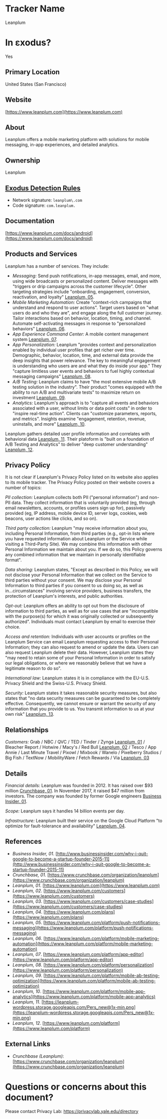 # Tracker Name
Leanplum

# In εxodus?
Yes

## Primary Location
United States (San Francisco)

## Website
[https://www.leanplum.com](https://www.leanplum.com)

## About
Leanplum offers a mobile marketing platform with solutions for mobile messaging, in-app experiences, and detailed analytics.

## Ownership
Leanplum

## [Exodus Detection Rules](https://exodus-privacy.eu.org)
*   Network signature: `leanplum\.com`
*   Code signature: `com.leanplum.`

## Documentation
[https://www.leanplum.com/docs/android](https://www.leanplum.com/docs/android)

## Products and Services
Leanplum has a number of services. They include:

* _Messaging:_ Send push notifications, in-app messages, email, and more, using wide broadcasts or personalized content. Deliver messages with "triggers or drip campaigns across the customer lifecycle". Other targeting strategies include "onboarding, engagement, conversion, reactivation, and loyalty" [Leanplum, 05](https://www.leanplum.com/platform/push-notifications-messaging).
* _Mobile Marketing Automation:_ Create "context-rich campaigns that understand and respond to user actions". Target users based on "what users do and who they are", and engage along the full customer journey. Tailor interactions based on behavior, location, timing, and channel. Automate self-activating messages in response to "personalized behaviors" [Leanplum, 06](https://www.leanplum.com/platform/mobile-marketing-automation).
* _App Experience Command Center:_ A mobile content management system [Leanplum, 07](https://www.leanplum.com/platform/app-editor).
* _App Personalization:_ Leanplum "provides context and personalization enabled by individual user profiles that get richer over time. Demographic, behavior, location, time, and external data provide the deep insights that power relevance. The key to meaningful engagement is understanding who users are and what they do inside your app." They "capture limitless user events and behaviors to fuel highly contextual messaging campaigns" [Leanplum, 08](https://www.leanplum.com/platform/personalization).
* _A/B Testing:_ Leanplum claims to have "the most extensive mobile A/B testing solution in the industry". Their product "comes equipped with the ability to run A/B and multivariate tests" to maximize return on investment [Leanplum, 09](https://www.leanplum.com/platform/mobile-ab-testing-optimization).
* _Analytics:_ Leanplum's approach is to "capture all events and behaviors associated with a user, without limits or data point costs" in order to "inspire real-time action". Clients can "customize parameters, reports, and metrics". Insights examine "engagement, retention, revenue, uninstalls, and more" [Leanplum, 10](https://www.leanplum.com/platform/mobile-app-analytics).

Leanplum gathers detailed user profile information and correlates with behavioral data [Leanplum, 11](https://leanplum-wordpress.storage.googleapis.com/Pers_new@1x-min.png). Their platoform is "built on a foundation of A/B Testing and Analytics" to deliver "deep customer understanding" [Leanplum, 12](https://www.leanplum.com/platform).

## Privacy Policy
It is not clear if Leanplum's Privacy Policy listed on its website also applies to its mobile tracker. The Privacy Policy posted on their website covers a number of topics:

_PII collection:_ Leanplum collects both PII ("personal information") and non-PII data. They collect information that is voluntarily provided (eg, through email newsletters, accounts, or profiles users sign up for), passively provided (eg, IP address, mobile device ID, server logs, cookies, web beacons, user actions like clicks, and so on).

_Third party collection:_ Leanplum "may receive information about you, including Personal Information, from third parties (e.g., opt-in lists where you have requested information about Leanplum or the Service while visiting a Third-Party Site). We may combine this information with other Personal Information we maintain about you. If we do so, this Policy governs any combined information that we maintain in personally identifiable format".

_Data sharing:_ Leanplum states, "Except as described in this Policy, we will not disclose your Personal Information that we collect on the Service to third parties without your consent. We may disclose your Personal Information to third parties if you consent to us doing so, as well as in...circumstances" involving service providers, business transfers, the protection of Leanplum's interests, and public authorities.

_Opt-out:_ Leanplum offers an ability to opt out from the disclosure of information to third parties, as well as for use cases that are "incompatible with the purpose(s) for which it was originally collected or subsequently authorized". Individuals must contact Leanplum by email to exercise their choice.

_Access and retention:_ Individuals with user accounts or profiles on the Leanplum Service can email Leanplum requesting access to their Personal Information; they can also request to amend or update the data. Users can also request Leanplum delete their data. However, Leanplum states they "may need to retain some of your Personal Information in order to satisfy our legal obligations, or where we reasonably believe that we have a legitimate reason to do so".

_International law:_ Leanplum states it is in compliance with the EU-U.S. Privacy Shield and the Swiss-U.S. Privacy Shield.

_Security:_ Leanplum states it takes reasonable security measures, but also states that "no data security measures can be guaranteed to be completely effective. Consequently, we cannot ensure or warrant the security of any information that you provide to us. You transmit information to us at your own risk" [Leanplum, 13](https://www.leanplum.com/privacy).

## Relationships
_Customers:_ Grab / NBC / QVC / TED / Tinder / Zynga [Leanplum, 01](https://www.leanplum.com) / Bleacher Report / Hotwire / Macy's / Red Bull [Leanplum, 02](https://www.leanplum.com/customers) / Tesco / App Annie / Last Minute Travel / Pixowl / Mixbook / Wanelo / Pixelberry Studios / Big Fish / TextNow / MobilityWare / Fetch Rewards / Via [Leanplum, 03](https://www.leanplum.com/customers/case-studies)

## Details
_Financial details:_ Leanplum was founded in 2012. It has raised over $93 million [Crunchbase, 01](https://www.crunchbase.com/organization/leanplum). In November 2017, it raised $47 million from investors. The company was founded by former Google engineers [Business Insider, 01](http://www.businessinsider.com/why-i-quit-google-to-become-a-startup-founder-2015-11).  

_Scope:_ Leanplum says it handles 14 billion events per day.  

_Infrastructure:_ Leanplum built their service on the Google Cloud Platform "to optimize for fault-tolerance and availability" [Leanplum, 04](https://www.leanplum.com/plans).

## References
* _Business Insider, 01_. [http://www.businessinsider.com/why-i-quit-google-to-become-a-startup-founder-2015-11](http://www.businessinsider.com/why-i-quit-google-to-become-a-startup-founder-2015-11)  
* _Crunchbase, 01_. [https://www.crunchbase.com/organization/leanplum](https://www.crunchbase.com/organization/leanplum)  
* _Leanplum, 01_. [https://www.leanplum.com](https://www.leanplum.com)  
* _Leanplum, 02_. [https://www.leanplum.com/customers](https://www.leanplum.com/customers)  
* _Leanplum, 03_. [https://www.leanplum.com/customers/case-studies](https://www.leanplum.com/customers/case-studies)  
* _Leanplum, 04_. [https://www.leanplum.com/plans](https://www.leanplum.com/plans)  
* _Leanplum, 05_. [https://www.leanplum.com/platform/push-notifications-messaging](https://www.leanplum.com/platform/push-notifications-messaging)  
* _Leanplum, 06_. [https://www.leanplum.com/platform/mobile-marketing-automation](https://www.leanplum.com/platform/mobile-marketing-automation)
* _Leanplum, 07_. [https://www.leanplum.com/platform/app-editor](https://www.leanplum.com/platform/app-editor)  
* _Leanplum, 08_. [https://www.leanplum.com/platform/personalization](https://www.leanplum.com/platform/personalization)  
* _Leanplum, 09_. [https://www.leanplum.com/platform/mobile-ab-testing-optimization](https://www.leanplum.com/platform/mobile-ab-testing-optimization)  
* _Leanplum, 10_. [https://www.leanplum.com/platform/mobile-app-analytics](https://www.leanplum.com/platform/mobile-app-analytics)  
* _Leanplum, 11_. [https://leanplum-wordpress.storage.googleapis.com/Pers_new@1x-min.png](https://leanplum-wordpress.storage.googleapis.com/Pers_new@1x-min.png)  
* _Leanplum, 12_. [https://www.leanplum.com/platform](https://www.leanplum.com/platform)

## External Links
* _Crunchbase (Leanplum)_: [https://www.crunchbase.com/organization/leanplum](https://www.crunchbase.com/organization/leanplum)

# Questions or concerns about this document?
Please contact Privacy Lab: https://privacylab.yale.edu/directory
